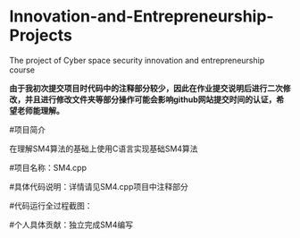 # Innovation-and-Entrepreneurship-Projects
The project of Cyber space security innovation and entrepreneurship course

**由于我初次提交项目时代码中的注释部分较少，因此在作业提交说明后进行二次修改，并且进行修改文件夹等部分操作可能会影响github网站提交时间的认证，希望老师能理解。**

#项目简介

在理解SM4算法的基础上使用C语言实现基础SM4算法

#项目名称：SM4.cpp

#具体代码说明：详情请见SM4.cpp项目中注释部分

#代码运行全过程截图：

#个人具体贡献：独立完成SM4编写
